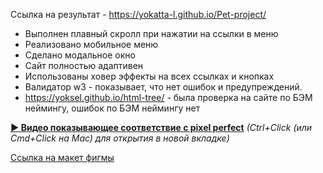Ссылка на результат - https://yokatta-l.github.io/Pet-project/

- Выполнен плавный скролл при нажатии на ссылки в меню
- Реализовано мобильное меню
- Сделано модальное окно
- Сайт полностью адаптивен
- Использованы ховер эффекты на всех ссылках и кнопках
- Валидатор w3 - показывает, что нет ошибок и предупреждений.
- https://yoksel.github.io/html-tree/ - была проверка на сайте по БЭМ неймингу, ошибок по БЭМ неймингу нет

<a href="https://abjirayou.ru/front.mp4" target="_blank" rel="noopener noreferrer">**▶️ Видео показывающее соответствие с pixel perfect**</a> _(Ctrl+Click (или Cmd+Click на Mac) для открытия в новой вкладке)_

[Ссылка на макет фигмы](https://www.figma.com/design/LianY6lYjUjGUedP0rJu14/%D0%94%D0%B8%D0%B7%D0%B0%D0%B9%D0%BD?node-id=33180-2565&t=9fP8ZazogzLuP3HK-1)
